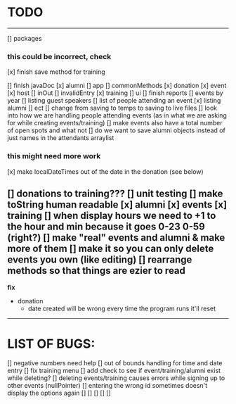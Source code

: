 # TODO
---
[] packages

### this could be incorrect, check
[x] finish save method for training

[] finish javaDoc
    [x] alumni
    [] app
    [] commonMethods
    [x] donation
    [x] event
    [x] host
    [] inOut
    [] invalidEntry
    [x] training
    [] ui
[] finish reports
    [] events by year
    [] listing guest speakers
    [] list of people attending an event
    [x] listing alumni
    [] ect
[] change from saving to temps to saving to live files
[] look into how we are handling people attending events (as in what we are asking for while creating events/training)
    [] make events also have a total number of open spots and what not
[] do we want to save alumni objects instead of just names in the attendants arraylist

### this might need more work
[x] make localDateTimes out of the date in the donation (see below)

[] donations to training???
[] unit testing
[] make toString human readable
    [x] alumni
    [x] events
    [x] training
    [] when display hours we need to +1 to the hour and min because it goes 0-23 0-59 (right?)
[] make "real" events and alumni & make more of them 
[] make it so you can only delete events you own (like editing)
[] rearrange methods so that things are ezier to read
---
**fix**
* donation 
    * date created will be wrong every time the program runs it'll reset
---
# LIST OF BUGS:
[] negative numbers need help
[] out of bounds handling for time and date entry 
[] fix training menu
[] add check to see if event/training/alumni exist while deleting?
[] deleting events/training causes errors while signing up to other events (nullPointer)
[] entering the wrong id sometimes doesn't display the options again
[]
[]
[]
[]
[]